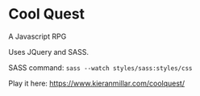 # Cool Quest
A Javascript RPG

Uses JQuery and SASS.

SASS command: `sass --watch styles/sass:styles/css`

Play it here: https://www.kieranmillar.com/coolquest/
